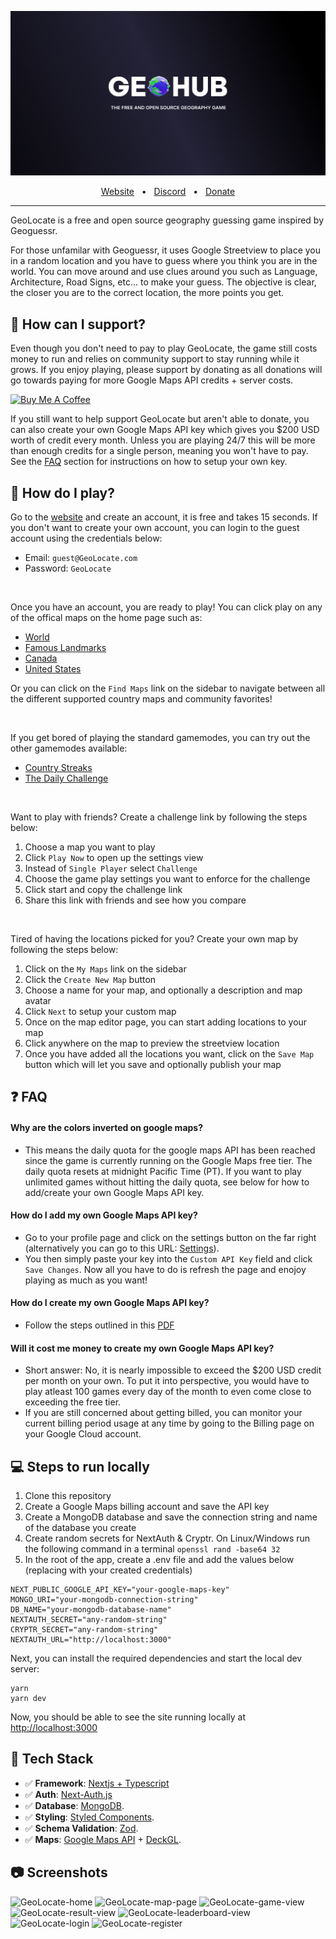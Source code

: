 <!-- markdownlint-disable-next-line -->
<p align="center">
  <a href="https://www.GeoLocate.gg"><img src="public/og-image.png" alt="GeoLocate logo"></a>
</p>

<div align="center">
  <a href="https://www.GeoLocate.gg">Website</a>
  <span>&nbsp;&nbsp;•&nbsp;&nbsp;</span>
  <a href="https://discord.gg/9qdXWqgbrH">Discord</a>
  <span>&nbsp;&nbsp;•&nbsp;&nbsp;</span>
  <a href="https://www.buymeacoffee.com/GeoLocategame">Donate</a>
  <hr />
</div>

GeoLocate is a free and open source geography guessing game inspired by Geoguessr.

For those unfamilar with Geoguessr, it uses Google Streetview to place you in a random location and you have to guess where you think you are in the world. You can move around and use clues around you such as Language, Architecture, Road Signs, etc... to make your guess. The objective is clear, the closer you are to the correct location, the more points you get.

## 💜 How can I support?

Even though you don't need to pay to play GeoLocate, the game still costs money to run and relies on community support to stay running while it grows. If you enjoy playing, please support by donating as all donations will go towards paying for more Google Maps API credits + server costs.

<a href="https://www.buymeacoffee.com/GeoLocategame"><img src="https://cdn.buymeacoffee.com/buttons/v2/default-yellow.png" alt="Buy Me A Coffee" height="42" width="170"></a>

If you still want to help support GeoLocate but aren't able to donate, you can also create your own Google Maps API key which gives you $200 USD worth of credit every month. Unless you are playing 24/7 this will be more than enough credits for a single person, meaning you won't have to pay. See the [FAQ](#faq) section for instructions on how to setup your own key.

## 🎉 How do I play?

Go to the [website](https://www.GeoLocate.gg) and create an account, it is free and takes 15 seconds. If you don't want to create your own account, you can login to the guest account using the credentials below:

- Email: `guest@GeoLocate.com`
- Password: `GeoLocate`

<br />

Once you have an account, you are ready to play! You can click play on any of the offical maps on the home page such as:

- [World](https://www.GeoLocate.gg/map/6185df7a7b54baf63473a53e)
- [Famous Landmarks](https://www.GeoLocate.gg/map/6185dfd47b54baf63473a540)
- [Canada](https://www.GeoLocate.gg/map/6185dff27b54baf63473a541)
- [United States](https://www.GeoLocate.gg/map/6185e0077b54baf63473a542)

Or you can click on the `Find Maps` link on the sidebar to navigate between all the different supported country maps and community favorites!

<br />

If you get bored of playing the standard gamemodes, you can try out the other gamemodes available:

- [Country Streaks](https://www.GeoLocate.gg/streaks)
- [The Daily Challenge](https://www.GeoLocate.gg/daily-challenge)

<br />

Want to play with friends? Create a challenge link by following the steps below:

1. Choose a map you want to play
2. Click `Play Now` to open up the settings view
3. Instead of `Single Player` select `Challenge`
4. Choose the game play settings you want to enforce for the challenge
5. Click start and copy the challenge link
6. Share this link with friends and see how you compare

<br />

Tired of having the locations picked for you? Create your own map by following the steps below:

1. Click on the `My Maps` link on the sidebar
2. Click the `Create New Map` button
3. Choose a name for your map, and optionally a description and map avatar
4. Click `Next` to setup your custom map
5. Once on the map editor page, you can start adding locations to your map
6. Click anywhere on the map to preview the streetview location
7. Once you have added all the locations you want, click on the `Save Map` button which will let you save and optionally publish your map

## ❓ FAQ

#### Why are the colors inverted on google maps?

- This means the daily quota for the google maps API has been reached since the game is currently running on the Google Maps free tier. The daily quota resets at midnight Pacific Time (PT). If you want to play unlimited games without hitting the daily quota, see below for how to add/create your own Google Maps API key.

#### How do I add my own Google Maps API key?

- Go to your profile page and click on the settings button on the far right (alternatively you can go to this URL: [Settings](https://www.GeoLocate.gg/user/settings)).
- You then simply paste your key into the `Custom API Key` field and click `Save Changes`. Now all you have to do is refresh the page and enojoy playing as much as you want!

#### How do I create my own Google Maps API key?

- Follow the steps outlined in this [PDF](https://www.GeoLocate.gg/custom-key-instructions.pdf)

#### Will it cost me money to create my own Google Maps API key?

- Short answer: No, it is nearly impossible to exceed the $200 USD credit per month on your own. To put it into perspective, you would have to play atleast 100 games every day of the month to even come close to exceeding the free tier.
- If you are still concerned about getting billed, you can monitor your current billing period usage at any time by going to the Billing page on your Google Cloud account.

## 💻 Steps to run locally

1. Clone this repository
2. Create a Google Maps billing account and save the API key
3. Create a MongoDB database and save the connection string and name of the database you create
4. Create random secrets for NextAuth & Cryptr. On Linux/Windows run the following command in a terminal `openssl rand -base64 32`
5. In the root of the app, create a .env file and add the values below (replacing with your created credentials)

```
NEXT_PUBLIC_GOOGLE_API_KEY="your-google-maps-key"
MONGO_URI="your-mongodb-connection-string"
DB_NAME="your-mongodb-database-name"
NEXTAUTH_SECRET="any-random-string"
CRYPTR_SECRET="any-random-string"
NEXTAUTH_URL="http://localhost:3000"
```

Next, you can install the required dependencies and start the local dev server:

```
yarn
yarn dev
```

Now, you should be able to see the site running locally at [http://localhost:3000](http://localhost:3000)

## 🚀 Tech Stack

- ✅ **Framework**: [Nextjs + Typescript](https://nextjs.org)
- ✅ **Auth**: [Next-Auth.js](https://next-auth.js.org)
- ✅ **Database**: [MongoDB](https://www.mongodb.com).
- ✅ **Styling**: [Styled Components](https://styled-components.com).
- ✅ **Schema Validation**: [Zod](https://github.com/colinhacks/zod).
- ✅ **Maps**: [Google Maps API](https://developers.google.com/maps) + [DeckGL](https://deck.gl).

## 📷 Screenshots

![GeoLocate-home](https://github.com/benlikescode/GeoLocate/assets/63207900/f055667d-10e3-4b22-8a01-9aeb3fa86716)
![GeoLocate-map-page](https://github.com/benlikescode/GeoLocate/assets/63207900/51c88624-f82b-4b03-a9eb-326966460f4c)
![GeoLocate-game-view](https://github.com/benlikescode/GeoLocate/assets/63207900/701ae09b-1a54-4c71-91fe-3131a738dcf8)
![GeoLocate-result-view](https://github.com/benlikescode/GeoLocate/assets/63207900/736ccaa9-c165-4553-ad16-64b64adaa9f3)
![GeoLocate-leaderboard-view](https://github.com/benlikescode/GeoLocate/assets/63207900/b0daa1f3-9734-496b-b34d-a68fec7f07c4)
![GeoLocate-login](https://github.com/benlikescode/GeoLocate/assets/63207900/b70d1509-7e5e-4975-a177-08770c61cab1)
![GeoLocate-register](https://github.com/benlikescode/GeoLocate/assets/63207900/bb838e05-99fc-4c87-9649-60908d6448fb)
